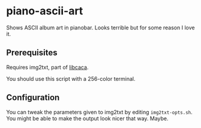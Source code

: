 piano-ascii-art
===============
Shows ASCII album art in pianobar. Looks terrible but for some reason I
love it.


Prerequisites
-------------
Requires img2txt, part of [libcaca][1].

You should use this script with a 256-color terminal.

[1]: http://caca.zoy.org/wiki/libcaca


Configuration
-------------
You can tweak the parameters given to img2txt by editing `img2txt-opts.sh`.
You might be able to make the output look nicer that way. Maybe.
